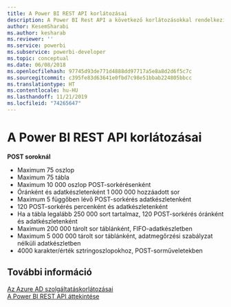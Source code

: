 ```yaml
---
title: A Power BI REST API korlátozásai
description: A Power BI Rest API a következő korlátozásokkal rendelkezik
author: KesemSharabi
ms.author: kesharab
ms.reviewer: ''
ms.service: powerbi
ms.subservice: powerbi-developer
ms.topic: conceptual
ms.date: 06/08/2018
ms.openlocfilehash: 97745d93de771d4888dd97717a5e8a8d2d6f5c7c
ms.sourcegitcommit: c395fe83d63641e0fbd7c98e51bbab224805bbcc
ms.translationtype: HT
ms.contentlocale: hu-HU
ms.lasthandoff: 11/21/2019
ms.locfileid: "74265647"
---
```

# <a name="power-bi-rest-api-limitations"></a>A Power BI REST API korlátozásai  
  
**POST soroknál**
  
* Maximum 75 oszlop
* Maximum 75 tábla
* Maximum 10 000 oszlop POST-sorkérésenként  
* Óránként és adatkészletenként 1 000 000 hozzáadott sor  
* Maximum 5 függőben lévő POST-sorkérés adatkészletenként  
* 120 POST-sorkérés percenként és adatkészletenként
* Ha a tábla legalább 250 000 sort tartalmaz, 120 POST-sorkérés óránként és adatkészletenként
* Maximum 200 000 tárolt sor táblánként, FIFO-adatkészletben
* Maximum 5 000 000 tárolt sor táblánként, adatmegőrzési szabályzat nélküli adatkészletben  
* 4000 karakter/érték sztringoszlopokhoz, POST-sorműveletekben
  
## <a name="see-also"></a>További információ

[Az Azure AD szolgáltatáskorlátozásai](https://docs.microsoft.com/azure/active-directory/active-directory-service-limits-restrictions)   
[A Power BI REST API áttekintése](https://docs.microsoft.com/rest/api/power-bi/)